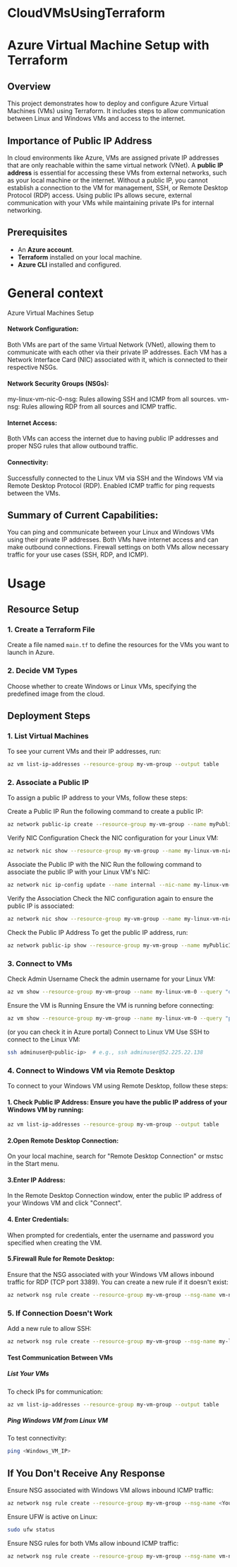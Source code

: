 # CloudVMsUsingTerraform
# Azure Virtual Machine Setup with Terraform

## Overview
This project demonstrates how to deploy and configure Azure Virtual Machines (VMs) using Terraform. It includes steps to allow communication between Linux and Windows VMs and access to the internet.

## Importance of Public IP Address
In cloud environments like Azure, VMs are assigned private IP addresses that are only reachable within the same virtual network (VNet). A **public IP address** is essential for accessing these VMs from external networks, such as your local machine or the internet. Without a public IP, you cannot establish a connection to the VM for management, SSH, or Remote Desktop Protocol (RDP) access. Using public IPs allows secure, external communication with your VMs while maintaining private IPs for internal networking.

## Prerequisites
- An **Azure account**.
- **Terraform** installed on your local machine.
- **Azure CLI** installed and configured.

# General context
Azure Virtual Machines Setup

#### Network Configuration:
Both VMs are part of the same Virtual Network (VNet), allowing them to communicate with each other via their private IP addresses.
Each VM has a Network Interface Card (NIC) associated with it, which is connected to their respective NSGs.

#### Network Security Groups (NSGs):
my-linux-vm-nic-0-nsg: Rules allowing SSH and ICMP from all sources.
vm-nsg: Rules allowing RDP from all sources and ICMP traffic.

#### Internet Access:
Both VMs can access the internet due to having public IP addresses and proper NSG rules that allow outbound traffic.

#### Connectivity:
Successfully connected to the Linux VM via SSH and the Windows VM via Remote Desktop Protocol (RDP).
Enabled ICMP traffic for ping requests between the VMs.

## Summary of Current Capabilities:
You can ping and communicate between your Linux and Windows VMs using their private IP addresses.
Both VMs have internet access and can make outbound connections.
Firewall settings on both VMs allow necessary traffic for your use cases (SSH, RDP, and ICMP).

# Usage
## Resource Setup

### 1. Create a Terraform File
Create a file named `main.tf` to define the resources for the VMs you want to launch in Azure.

### 2. Decide VM Types
Choose whether to create Windows or Linux VMs, specifying the predefined image from the cloud.

## Deployment Steps

### 1. List Virtual Machines
To see your current VMs and their IP addresses, run:
```bash
az vm list-ip-addresses --resource-group my-vm-group --output table
```
### 2. Associate a Public IP
To assign a public IP address to your VMs, follow these steps:

Create a Public IP
Run the following command to create a public IP:
```bash
az network public-ip create --resource-group my-vm-group --name myPublicIP --allocation-method Static
```
Verify NIC Configuration
Check the NIC configuration for your Linux VM:
```bash
az network nic show --resource-group my-vm-group --name my-linux-vm-nic-0 --query "ipConfigurations" --output table
```
Associate the Public IP with the NIC
Run the following command to associate the public IP with your Linux VM's NIC:
```bash
az network nic ip-config update --name internal --nic-name my-linux-vm-nic-0 --resource-group my-vm-group --public-ip-address myPublicIP
```
Verify the Association
Check the NIC configuration again to ensure the public IP is associated:
```bash
az network nic show --resource-group my-vm-group --name my-linux-vm-nic-0 --query "ipConfigurations" --output table
```
Check the Public IP Address
To get the public IP address, run:
```bash
az network public-ip show --resource-group my-vm-group --name myPublicIP --query "ipAddress" --output tsv
```

### 3. Connect to VMs
Check Admin Username
Check the admin username for your Linux VM:
```bash
az vm show --resource-group my-vm-group --name my-linux-vm-0 --query "osProfile.adminUsername" --output tsv
```
Ensure the VM is Running
Ensure the VM is running before connecting:
```bash
az vm show --resource-group my-vm-group --name my-linux-vm-0 --query "powerState" --output tsv
```
(or you can check it in Azure portal)
Connect to Linux VM
Use SSH to connect to the Linux VM:
```bash
ssh adminuser@<public-ip>  # e.g., ssh adminuser@52.225.22.138
```

### 4. Connect to Windows VM via Remote Desktop
To connect to your Windows VM using Remote Desktop, follow these steps:

#### 1. Check Public IP Address: Ensure you have the public IP address of your Windows VM by running:
```bash
az vm list-ip-addresses --resource-group my-vm-group --output table
```
#### 2.Open Remote Desktop Connection:
On your local machine, search for "Remote Desktop Connection" or mstsc in the Start menu.
#### 3.Enter IP Address:
In the Remote Desktop Connection window, enter the public IP address of your Windows VM and click "Connect".
#### 4. Enter Credentials:
When prompted for credentials, enter the username and password you specified when creating the VM.
#### 5.Firewall Rule for Remote Desktop:
Ensure that the NSG associated with your Windows VM allows inbound traffic for RDP (TCP port 3389). You can create a new rule if it doesn't exist:
```bash
az network nsg rule create --resource-group my-vm-group --nsg-name vm-nsg --name Allow-RDP --priority 1002 --source-address-prefixes '*' --destination-address-prefixes '*' --destination-port-ranges 3389 --protocol Tcp --access Allow --direction Inbound
```

### 5. If Connection Doesn't Work
Add a new rule to allow SSH:
```bash
az network nsg rule create --resource-group my-vm-group --nsg-name my-linux-vm-nic-0-nsg --name Allow-SSH --priority 1000 --source-address-prefixes '*' --destination-address-prefixes '*' --destination-port-ranges 22 --protocol Tcp --access Allow --direction Inbound
```
#### Test Communication Between VMs
##### List Your VMs
To check IPs for communication:
``` bash
az vm list-ip-addresses --resource-group my-vm-group --output table
```
##### Ping Windows VM from Linux VM
To test connectivity:
```bash
ping <Windows_VM_IP>  
```

## If You Don't Receive Any Response
Ensure NSG associated with Windows VM allows inbound ICMP traffic:
```bash
az network nsg rule create --resource-group my-vm-group --nsg-name <YourNSGName> --name Allow-ICMP --priority 1004 --source-address-prefixes '*' --destination-address-prefixes '*' --destination-port-ranges '*' --protocol Icmp --access Allow --direction Inbound
```
Ensure UFW is active on Linux:
```bash
sudo ufw status
```
Ensure NSG rules for both VMs allow inbound ICMP traffic:
```bash
az network nsg rule create --resource-group my-vm-group --nsg-name vm-nsg --name Allow-ICMP --priority 1004 --source-address-prefixes '*' --destination-address-prefixes '*' --destination-port-ranges '*' --protocol Icmp --access Allow --direction Inbound
```





